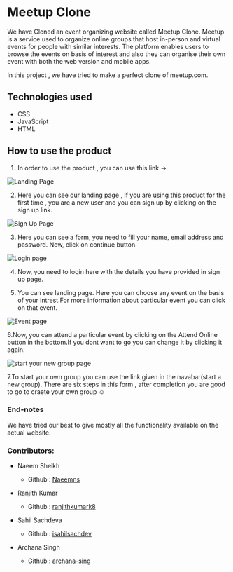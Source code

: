 # Meetup Clone

We have Cloned an event organizing website called Meetup Clone.
Meetup is a service used to organize online groups that host in-person and virtual events for people with similar interests.
The platform enables users to browse the events on basis of interest and also they can organise their own event with both the web version and mobile apps. 

In this project , we have tried to make a perfect clone of meetup.com.

## Technologies used
  
 
  * CSS
  * JavaScript
  * HTML


## How to use the product


1. In order to use the product , you can use this link -> 

![Landing Page]()

2. Here you can see our landing page , If you are using this product for the first time , you are a new user and you can sign up by clicking on the sign up link.

![Sign Up Page]()

3. Here you can see a form, you need to fill your name, email address and password. Now, click on continue button.

![Login page]()
 
4. Now, you need to login here with the details you have provided in sign up page.

5. You can see landing page. Here you can choose any event on the basis of your intrest.For more information about particular event you can click on that event.

![Event page]()

6.Now, you can attend a particular event by clicking on the Attend Online button in the bottom.If you dont want to go you can change it by clicking it again.

![start your new group page]()

7.To start your own group you can use the link given in the navabar(start a new group). There are six steps in this form , after completion you are good to go to craete your own group :relaxed:


### End-notes
We have tried our best to give mostly all the functionality available on the actual website.

### Contributors:

* Naeem Sheikh

  * Github : [Naeemns](https://github.com/Naeemns)
  
  
* Ranjith Kumar

  * Github : [ranjithkumark8](https://github.com/ranjithkumark8)
  
  
* Sahil Sachdeva

  * Github : [isahilsachdev](https://github.com/isahilsachdev)


* Archana Singh

  * Github : [archana-sing](https://github.com/archana-sing)
  
